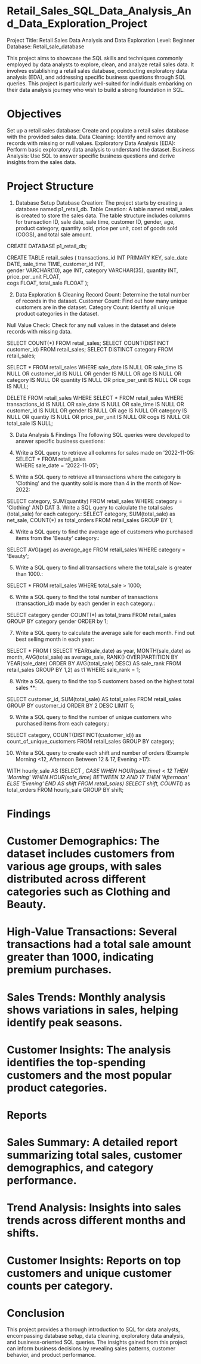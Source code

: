 # Retail_Sales_SQL_Data_Analysis_And_Data_Exploration_Project
Project Title: Retail Sales Data Analysis and Data Exploration
Level: Beginner
Database: Retail_sale_database

This project aims to showcase the SQL skills and techniques commonly employed by data analysts to explore, clean, and analyze retail sales data. It involves establishing a retail sales database, conducting exploratory data analysis (EDA), and addressing specific business questions through SQL queries. This project is particularly well-suited for individuals embarking on their data analysis journey who wish to build a strong foundation in SQL.

# Objectives
Set up a retail sales database: Create and populate a retail sales database with the provided sales data.
Data Cleaning: Identify and remove any records with missing or null values.
Exploratory Data Analysis (EDA): Perform basic exploratory data analysis to understand the dataset.
Business Analysis: Use SQL to answer specific business questions and derive insights from the sales data.
# Project Structure
1. Database Setup
Database Creation: The project starts by creating a database named p1_retail_db.
Table Creation: A table named retail_sales is created to store the sales data. The table structure includes columns for transaction ID, sale date, sale time, customer ID, gender, age, product category, quantity sold, price per unit, cost of goods sold (COGS), and total sale amount.

CREATE DATABASE p1_retail_db;

CREATE TABLE retail_sales
(
    transactions_id INT PRIMARY KEY,
    sale_date DATE,	
    sale_time TIME,
    customer_id INT,	
    gender VARCHAR(10),
    age INT,
    category VARCHAR(35),
    quantity INT,
    price_per_unit FLOAT,	
    cogs FLOAT,
    total_sale FLO0AT
);

2. Data Exploration & Cleaning
Record Count: Determine the total number of records in the dataset.
Customer Count: Find out how many unique customers are in the dataset.
Category Count: Identify all unique product categories in the dataset.

Null Value Check: Check for any null values in the dataset and delete records with missing data.

SELECT COUNT(*) FROM retail_sales;
SELECT COUNT(DISTINCT customer_id) FROM retail_sales;
SELECT DISTINCT category FROM retail_sales;

SELECT * FROM retail_sales
WHERE 
    sale_date IS NULL OR sale_time IS NULL OR customer_id IS NULL OR 
    gender IS NULL OR age IS NULL OR category IS NULL OR 
    quantity IS NULL OR price_per_unit IS NULL OR cogs IS NULL;

DELETE FROM retail_sales
WHERE 
    SELECT * FROM retail_sales
WHERE 
    transactions_id IS NULL
    OR
    sale_date IS NULL
    OR
    sale_time IS NULL
    OR
    customer_id IS NULL
    OR
    gender IS NULL
    OR
   age IS NULL
    OR
    category IS NULL
    OR
    quantiy IS NULL
    OR
    price_per_unit IS NULL
    OR
    cogs IS NULL
    OR
    total_sale IS NULL;

3. Data Analysis & Findings
The following SQL queries were developed to answer specific business questions:

1. Write a SQL query to retrieve all columns for sales made on '2022-11-05:
SELECT *
FROM retail_sales                                   
WHERE sale_date = '2022-11-05'; 

2. Write a SQL query to retrieve all transactions where the category is 'Clothing' and the quantity sold is more than 4 in the month of Nov-2022:

SELECT 
    category,
    SUM(quantity)
FROM retail_sales
WHERE category = 'Clothing'
    AND DAT
3. Write a SQL query to calculate the total sales (total_sale) for each category.:
SELECT 
    category,
    SUM(total_sale) as net_sale,
    COUNT(*) as total_orders
FROM retail_sales
GROUP BY 1;

4. Write a SQL query to find the average age of customers who purchased items from the 'Beauty' category.:

SELECT 
      AVG(age) as average_age
FROM  retail_sales 
WHERE category = 'Beauty';

5. Write a SQL query to find all transactions where the total_sale is greater than 1000.:

SELECT *
 FROM retail_sales
 WHERE total_sale > 1000;

6. Write a SQL query to find the total number of transactions (transaction_id) made by each gender in each category.:

SELECT 
        category
        gender 
       COUNT(*) as total_trans
       FROM 
        retail_sales 
       GROUP BY 
        category 
        gender
       ORDER by 1;

7. Write a SQL query to calculate the average sale for each month. Find out best selling month in each year:

SELECT * FROM
( SELECT 
   YEAR(sale_date) as year,
   MONTH(sale_date) as month,
   AVG(total_sale) as average_sale,
   RANK() OVER(PARTITION BY YEAR(sale_date) ORDER BY AVG(total_sale) DESC) AS sale_rank
FROM retail_sales
GROUP BY 1,2) as t1
WHERE sale_rank = 1;

8. Write a SQL query to find the top 5 customers based on the highest total sales **:

SELECT 
     customer_id,
     SUM(total_sale) AS total_sales
FROM 
     retail_sales
GROUP BY 
     customer_id
ORDER BY 2 DESC LIMIT 5;

9. Write a SQL query to find the number of unique customers who purchased items from each category.:

SELECT 
      category,
      COUNT(DISTINCT(customer_id)) as count_of_unique_customers
FROM retail_sales
GROUP BY category;

10. Write a SQL query to create each shift and number of orders (Example Morning <12, Afternoon Between 12 & 17, Evening >17):

WITH hourly_sale AS
(SELECT *,
      CASE 
         WHEN HOUR(sale_time) < 12 THEN 'Morning'
         WHEN HOUR(sale_time) BETWEEN 12 AND 17 THEN 'Afternoon'
         ELSE 'Evening'
      END AS shift
      FROM retail_sales)
SELECT
     shift, 
     COUNT(*) as total_orders
FROM 
     hourly_sale
GROUP BY 
     shift;

# Findings
# Customer Demographics: The dataset includes customers from various age groups, with sales distributed across different categories such as Clothing and Beauty.
# High-Value Transactions: Several transactions had a total sale amount greater than 1000, indicating premium purchases.
# Sales Trends: Monthly analysis shows variations in sales, helping identify peak seasons.
# Customer Insights: The analysis identifies the top-spending customers and the most popular product categories.

# Reports
# Sales Summary: A detailed report summarizing total sales, customer demographics, and category performance.
# Trend Analysis: Insights into sales trends across different months and shifts.
# Customer Insights: Reports on top customers and unique customer counts per category.

# Conclusion
 This project provides a thorough introduction to SQL for data analysts, encompassing database setup, data cleaning, exploratory data analysis, and business-oriented SQL queries. The insights gained from this project can inform business decisions by revealing sales patterns, customer behavior, and product performance.
